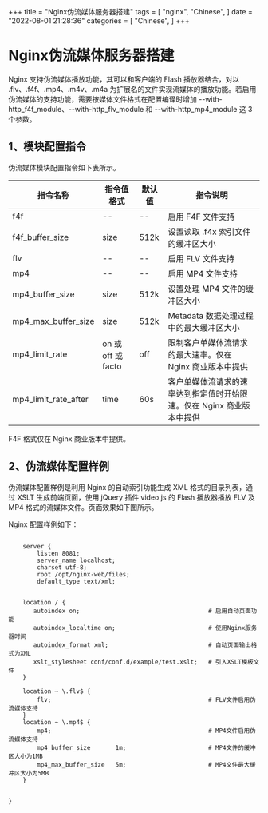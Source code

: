 +++
title = "Nginx伪流媒体服务器搭建"
tags = [
"nginx",
"Chinese",
]
date = "2022-08-01 21:28:36"
categories = [
"Chinese",
]
+++




#  Nginx伪流媒体服务器搭建

Nginx 支持伪流媒体播放功能，其可以和客户端的 Flash 播放器结合，对以 .flv、.f4f、.mp4、.m4v、.m4a 为扩展名的文件实现流媒体的播放功能。若启用伪流媒体的支持功能，需要按媒体文件格式在配置编译时增加 --with-http_f4f_module、--with-http_flv_module 和 --with-http_mp4_module 这 3 个参数。



    

##  1、模块配置指令

伪流媒体模块配置指令如下表所示。  
  

指令名称 |  指令值格式 |  默认值 |  指令说明  
---|---|---|---  
f4f |  \-- |  \-- |  启用 F4F 文件支持  
f4f_buffer_size |  size |  512k |  设置读取 .f4x 索引文件的缓冲区大小  
flv |  \-- |  \-- |  启用 FLV 文件支持  
mp4 |  \-- |  \-- |  启用 MP4 文件支持  
mp4_buffer_size |  size |  512k |  设置处理 MP4 文件的缓冲区大小  
mp4_max_buffer_size |  size |  512k |  Metadata 数据处理过程中的最大缓冲区大小  
mp4_limit_rate |  on 或 off 或 facto |  off |  限制客户单媒体流请求的最大速率。仅在 Nginx 商业版本中提供  
mp4_limit_rate_after |  time |  60s |  客户单媒体流请求的速率达到指定值时开始限速。仅在 Nginx 商业版本中提供  
  
F4F 格式仅在 Nginx 商业版本中提供。  

##  2、伪流媒体配置样例

伪流媒体配置样例是利用 Nginx 的自动索引功能生成 XML 格式的目录列表，通过 XSLT 生成前端页面，使用 jQuery 插件 video.js 的
Flash 播放器播放 FLV 及 MP4 格式的流媒体文件。页面效果如下图所示。  
  
Nginx 配置样例如下：  



```commandline
    
    server {
        listen 8081;
        server_name localhost;
        charset utf-8;
        root /opt/nginx-web/files;
        default_type text/xml;
    
    
    location / {
       autoindex on;                                    # 启用自动页面功能
       autoindex_localtime on;                          # 使用Nginx服务器时间
       autoindex_format xml;                            # 自动页面输出格式为XML
       xslt_stylesheet conf/conf.d/example/test.xslt;   # 引入XSLT模板文件
    }
    
    location ~ \.flv$ {
        flv;                                            # FLV文件启用伪流媒体支持
    }
    location ~ \.mp4$ {
        mp4;                                            # MP4文件启用伪流媒体支持
        mp4_buffer_size       1m;                       # MP4文件的缓冲区大小为1MB
        mp4_max_buffer_size   5m;                       # MP4文件最大缓冲区大小为5MB
    }
    

}

```


